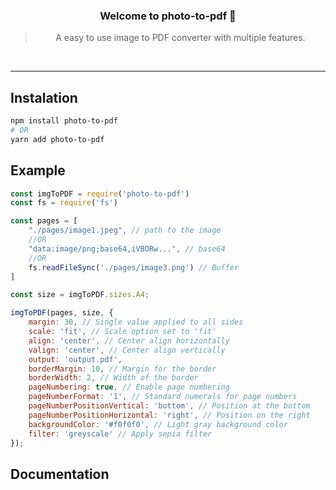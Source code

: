 <div align="center">

### Welcome to photo-to-pdf 👋

> A easy to use image to PDF converter with multiple features.

<br>

</div>

---

## Instalation
```sh
npm install photo-to-pdf
# OR
yarn add photo-to-pdf
```

## Example
```js
const imgToPDF = require('photo-to-pdf')
const fs = require('fs')

const pages = [
    "./pages/image1.jpeg", // path to the image
    //OR
    "data:image/png;base64,iVBORw...", // base64
    //OR
    fs.readFileSync('./pages/image3.png') // Buffer
]

const size = imgToPDF.sizes.A4;

imgToPDF(pages, size, {
    margin: 30, // Single value applied to all sides
    scale: 'fit', // Scale option set to 'fit'
    align: 'center', // Center align horizontally
    valign: 'center', // Center align vertically
    output: 'output.pdf',
    borderMargin: 10, // Margin for the border
    borderWidth: 2, // Width of the border
    pageNumbering: true, // Enable page numbering
    pageNumberFormat: '1', // Standard numerals for page numbers
    pageNumberPositionVertical: 'bottom', // Position at the bottom
    pageNumberPositionHorizontal: 'right', // Position on the right
    backgroundColor: '#f0f0f0', // Light gray background color
    filter: 'greyscale' // Apply sepia filter
});

```

## Documentation

